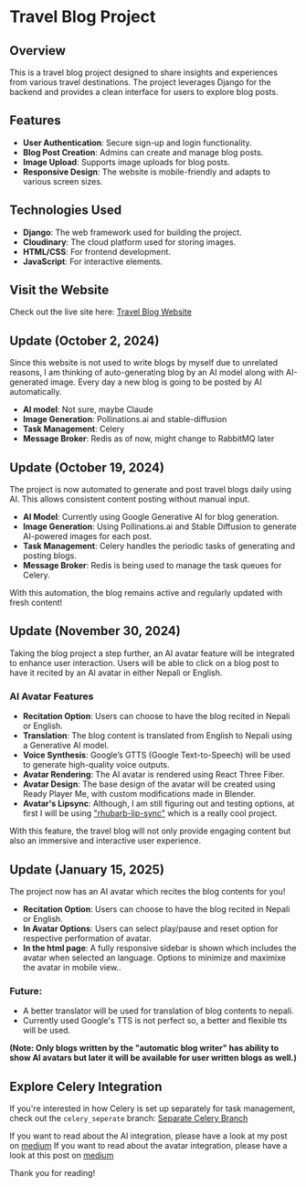 # Travel Blog Project

## Overview
This is a travel blog project designed to share insights and experiences from various travel destinations. The project leverages Django for the backend and provides a clean interface for users to explore blog posts.

## Features
- **User Authentication**: Secure sign-up and login functionality.
- **Blog Post Creation**: Admins can create and manage blog posts.
- **Image Upload**: Supports image uploads for blog posts.
- **Responsive Design**: The website is mobile-friendly and adapts to various screen sizes.

## Technologies Used
- **Django**: The web framework used for building the project.
- **Cloudinary**: The cloud platform used for storing images.
- **HTML/CSS**: For frontend development.
- **JavaScript**: For interactive elements.

## Visit the Website
Check out the live site here: [Travel Blog Website](https://neptravelblog.pythonanywhere.com)

## Update (October 2, 2024)
Since this website is not used to write blogs by myself due to unrelated reasons, I am thinking of auto-generating blog by an AI model along with AI-generated image. Every day a new blog is going to be posted by AI automatically.
- **AI model**: Not sure, maybe Claude
- **Image Generation**: Pollinations.ai and stable-diffusion
- **Task Management**: Celery
- **Message Broker**: Redis as of now, might change to RabbitMQ later

## Update (October 19, 2024)
The project is now automated to generate and post travel blogs daily using AI. This allows consistent content posting without manual input.

- **AI Model**: Currently using Google Generative AI for blog generation.
- **Image Generation**: Using Pollinations.ai and Stable Diffusion to generate AI-powered images for each post.
- **Task Management**: Celery handles the periodic tasks of generating and posting blogs.
- **Message Broker**: Redis is being used to manage the task queues for Celery.

With this automation, the blog remains active and regularly updated with fresh content!

## Update (November 30, 2024)
Taking the blog project a step further, an AI avatar feature will be integrated to enhance user interaction. Users will be able to click on a blog post to have it recited by an AI avatar in either Nepali or English.

### AI Avatar Features
- **Recitation Option**: Users can choose to have the blog recited in Nepali or English.
- **Translation**: The blog content is translated from English to Nepali using a Generative AI model.
- **Voice Synthesis**: Google’s GTTS (Google Text-to-Speech) will be used to generate high-quality voice outputs.
- **Avatar Rendering**: The AI avatar is rendered using React Three Fiber.
- **Avatar Design**: The base design of the avatar will be created using Ready Player Me, with custom modifications made in Blender.
- **Avatar's Lipsync**: Although, I am still figuring out and testing options, at first I will be using ["rhubarb-lip-sync"](https://github.com/DanielSWolf/rhubarb-lip-sync) which is a really cool project.

With this feature, the travel blog will not only provide engaging content but also an immersive and interactive user experience.

## Update (January 15, 2025)
The project now has an AI avatar which recites the blog contents for you!

- **Recitation Option**: Users can choose to have the blog recited in Nepali or English.
- **In Avatar Options**: Users can select play/pause and reset option for respective performation of avatar.
- **In the html page**: A fully responsive sidebar is shown which includes the avatar when selected an language. Options to minimize and maximixe the avatar in mobile view..

### Future:
- A better translator will be used for translation of blog contents to nepali.
- Currently used Google's TTS is not perfect so, a better and flexible tts will be used.

**(Note: Only blogs written by the "automatic blog writer" has ability to show AI avatars but later it will be available for user written blogs as well.)**

## Explore Celery Integration
If you're interested in how Celery is set up separately for task management, check out the `celery_seperate` branch: [Separate Celery Branch](https://github.com/Roshan4004/NepalTravelBlog/tree/celery_seperate)

If you want to read about the AI integration, please have a look at my post on [medium](https://medium.com/@gautamroshan4004/how-i-automated-my-travel-blog-using-ai-and-celery-a-developers-journey-c8174d4a235a)
If you want to read about the avatar integration, please have a look at this post on [medium](https://medium.com/@roshan4004/revamping-my-travel-blog-with-an-ai-avatar-reciter-e49dfa1378d9)

Thank you for reading!
